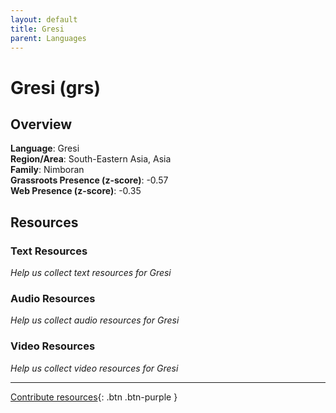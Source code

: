 ```yaml
---
layout: default
title: Gresi
parent: Languages
---
```


# Gresi (grs)

## Overview

**Language**: Gresi  
**Region/Area**: South-Eastern Asia, Asia  
**Family**: Nimboran  
**Grassroots Presence (z-score)**: -0.57  
**Web Presence (z-score)**: -0.35  

## Resources

### Text Resources
*Help us collect text resources for Gresi*

### Audio Resources
*Help us collect audio resources for Gresi*

### Video Resources
*Help us collect video resources for Gresi*

---

[Contribute resources](https://forms.office.com/e/1SfLJx3u1r){: .btn .btn-purple }
